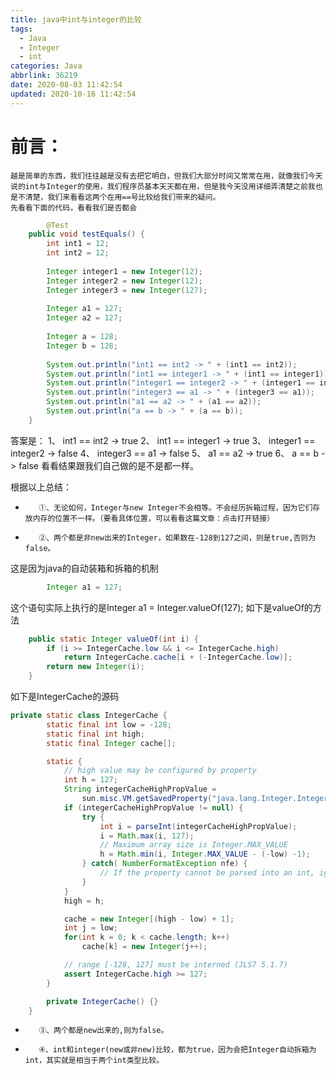 ```yaml
---
title: java中int与integer的比较
tags:
  - Java
  - Integer
  - int
categories: Java
abbrlink: 36219
date: 2020-08-03 11:42:54
updated: 2020-10-16 11:42:54
---
```

# 前言：

    越是简单的东西，我们往往越是没有去把它明白，但我们大部分时间又常常在用，就像我们今天说的int与Integer的使用，我们程序员基本天天都在用，但是我今天没用详细弄清楚之前我也是不清楚，我们来看看这两个在用==号比较给我们带来的疑问。
    先看看下面的代码，看看我们是否都会
```java
        @Test
	public void testEquals() {
		int int1 = 12;
		int int2 = 12;
		
		Integer integer1 = new Integer(12);
		Integer integer2 = new Integer(12);
		Integer integer3 = new Integer(127);
		
		Integer a1 = 127;
		Integer a2 = 127;
		
		Integer a = 128;
		Integer b = 128;
			
		System.out.println("int1 == int2 -> " + (int1 == int2));					
		System.out.println("int1 == integer1 -> " + (int1 == integer1));			
		System.out.println("integer1 == integer2 -> " + (integer1 == integer2));	
		System.out.println("integer3 == a1 -> " + (integer3 == a1));				
		System.out.println("a1 == a2 -> " + (a1 == a2));							
		System.out.println("a == b -> " + (a == b));													
	}   
```

答案是：
1、   int1 == int2 -> true
2、   int1 == integer1 -> true
3、   integer1 == integer2 -> false
4、   integer3 == a1 -> false
5、   a1 == a2 -> true
6、   a == b -> false
看看结果跟我们自己做的是不是都一样。

根据以上总结：

-        ①、无论如何，Integer与new Integer不会相等。不会经历拆箱过程，因为它们存放内存的位置不一样。（要看具体位置，可以看看这篇文章：点击打开链接）

-        ②、两个都是非new出来的Integer，如果数在-128到127之间，则是true,否则为false。
这是因为java的自动装箱和拆箱的机制
```java
		Integer a1 = 127; 
```
这个语句实际上执行的是Integer a1 = Integer.valueOf(127);
如下是valueOf的方法
```java
    public static Integer valueOf(int i) {
        if (i >= IntegerCache.low && i <= IntegerCache.high)
            return IntegerCache.cache[i + (-IntegerCache.low)];
        return new Integer(i);
    }
```
如下是IntegerCache的源码
```java
private static class IntegerCache {
        static final int low = -128;
        static final int high;
        static final Integer cache[];

        static {
            // high value may be configured by property
            int h = 127;
            String integerCacheHighPropValue =
                sun.misc.VM.getSavedProperty("java.lang.Integer.IntegerCache.high");
            if (integerCacheHighPropValue != null) {
                try {
                    int i = parseInt(integerCacheHighPropValue);
                    i = Math.max(i, 127);
                    // Maximum array size is Integer.MAX_VALUE
                    h = Math.min(i, Integer.MAX_VALUE - (-low) -1);
                } catch( NumberFormatException nfe) {
                    // If the property cannot be parsed into an int, ignore it.
                }
            }
            high = h;

            cache = new Integer[(high - low) + 1];
            int j = low;
            for(int k = 0; k < cache.length; k++)
                cache[k] = new Integer(j++);

            // range [-128, 127] must be interned (JLS7 5.1.7)
            assert IntegerCache.high >= 127;
        }

        private IntegerCache() {}
    }
```


-        ③、两个都是new出来的,则为false。

-        ④、int和integer(new或非new)比较，都为true，因为会把Integer自动拆箱为int，其实就是相当于两个int类型比较。